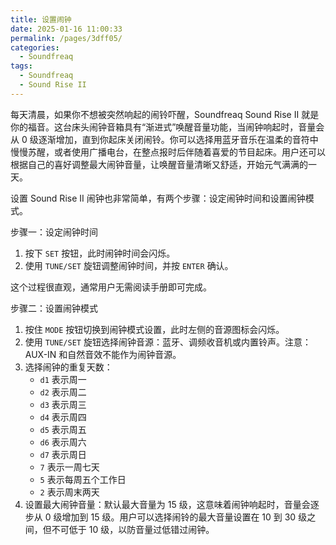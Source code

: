 ```yaml
---
title: 设置闹钟
date: 2025-01-16 11:00:33
permalink: /pages/3dff05/
categories: 
  - Soundfreaq
tags: 
  - Soundfreaq
  - Sound Rise II
---
```


每天清晨，如果你不想被突然响起的闹铃吓醒，Soundfreaq Sound Rise II 就是你的福音。这台床头闹钟音箱具有“渐进式”唤醒音量功能，当闹钟响起时，音量会从 0 级逐渐增加，直到你起床关闭闹铃。你可以选择用蓝牙音乐在温柔的音符中慢慢苏醒，或者使用广播电台，在整点报时后伴随着喜爱的节目起床。用户还可以根据自己的喜好调整最大闹钟音量，让唤醒音量清晰又舒适，开始元气满满的一天。

设置 Sound Rise II 闹钟也非常简单，有两个步骤：设定闹钟时间和设置闹钟模式。

步骤一：设定闹钟时间

1. 按下 `SET` 按钮，此时闹钟时间会闪烁。
2. 使用 `TUNE/SET` 旋钮调整闹钟时间，并按 `ENTER` 确认。

这个过程很直观，通常用户无需阅读手册即可完成。

步骤二：设置闹钟模式

1. 按住 `MODE` 按钮切换到闹钟模式设置，此时左侧的音源图标会闪烁。
2. 使用 `TUNE/SET` 旋钮选择闹钟音源：蓝牙、调频收音机或内置铃声。注意：AUX-IN 和自然音效不能作为闹钟音源。
3. 选择闹钟的重复天数：
   - `d1` 表示周一
   - `d2` 表示周二
   - `d3` 表示周三
   - `d4` 表示周四
   - `d5` 表示周五
   - `d6` 表示周六
   - `d7` 表示周日
   - `7` 表示一周七天
   - `5` 表示每周五个工作日
   - `2` 表示周末两天
4. 设置最大闹钟音量：默认最大音量为 15 级，这意味着闹钟响起时，音量会逐步从 0 级增加到 15 级。用户可以选择闹铃的最大音量设置在 10 到 30 级之间，但不可低于 10 级，以防音量过低错过闹钟。
